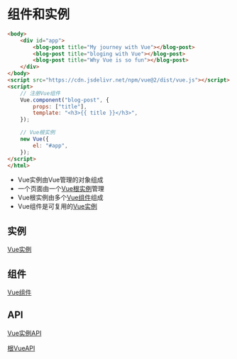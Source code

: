 # 组件和实例

```html
<body>
    <div id="app">
        <blog-post title="My journey with Vue"></blog-post>
        <blog-post title="bloging with Vue"></blog-post>
        <blog-post title="Why Vue is so fun"></blog-post>
    </div>
</body>
<script src="https://cdn.jsdelivr.net/npm/vue@2/dist/vue.js"></script>
<script>
    // 注册Vue组件 
    Vue.component("blog-post", {
        props: ["title"],
        template: "<h3>{{ title }}</h3>",
    });

    // Vue根实例
    new Vue({
        el: "#app",
    });
</script>
</html>
```

- Vue实例由Vue管理的对象组成
- 一个页面由一个[Vue根实例](Vue_Instance.md)管理
- Vue根实例由多个[Vue组件](Vue_Component.md)组成
- Vue组件是可复用的[Vue实例](Vue_Instance.md)

## 实例

[Vue实例](Vue_Instance.md)

## 组件

[Vue组件](Vue_Component.md)

## API

[Vue实例API](Vue_Instance_API.md)

[根VueAPI](Vue_Root_API.md)
